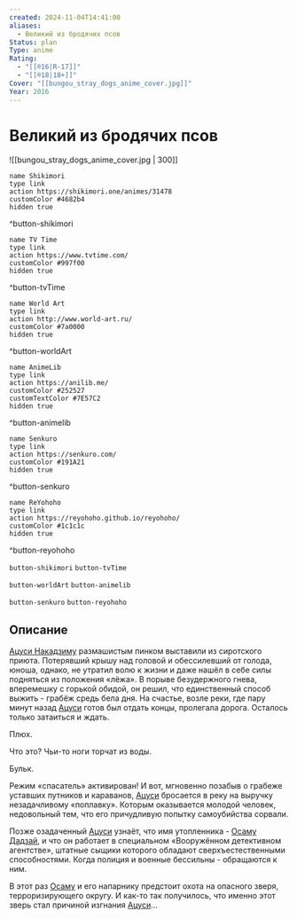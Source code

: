 ```yaml
---
created: 2024-11-04T14:41:00
aliases:
  - Великий из бродячих псов
Status: plan
Type: anime
Rating:
  - "[[®️16|R-17]]"
  - "[[®️18|18+]]"
Cover: "[[bungou_stray_dogs_anime_cover.jpg]]"
Year: 2016
---
```


# Великий из бродячих псов

![[bungou_stray_dogs_anime_cover.jpg | 300]]

```button
name Shikimori
type link
action https://shikimori.one/animes/31478
customColor #4682b4
hidden true
```
^button-shikimori

```button
name TV Time
type link
action https://www.tvtime.com/
customColor #997f00
hidden true
```
^button-tvTime

```button
name World Art
type link
action http://www.world-art.ru/
customColor #7a0000
hidden true
```
^button-worldArt

```button
name AnimeLib
type link
action https://anilib.me/
customColor #252527
customTextColor #7E57C2
hidden true
```
^button-animelib

```button
name Senkuro
type link
action https://senkuro.com/
customColor #191A21
hidden true
```
^button-senkuro

```button
name ReYohoho
type link
action https://reyohoho.github.io/reyohoho/
customColor #1c1c1c
hidden true
```
^button-reyohoho

`button-shikimori` `button-tvTime`

`button-worldArt` `button-animelib`

`button-senkuro` `button-reyohoho`

## Описание

[Ацуси Накадзиму](https://shikimori.one/characters/125055-atsushi-nakajima) размашистым пинком выставили из сиротского приюта. Потерявший крышу над головой и обессилевший от голода, юноша, однако, не утратил волю к жизни и даже нашёл в себе силы подняться из положения «лёжа». В порыве безудержного гнева, вперемешку с горькой обидой, он решил, что единственный способ выжить - грабёж средь бела дня. На счастье, возле реки, где пару минут назад [Ацуси](https://shikimori.one/characters/125055-atsushi-nakajima) готов был отдать концы, пролегала дорога. Осталось только затаиться и ждать.

Плюх.

Что это? Чьи-то ноги торчат из воды.

Бульк.

Режим «спасатель» активирован! И вот, мгновенно позабыв о грабеже уставших путников и караванов, [Ацуси](https://shikimori.one/characters/125055-atsushi-nakajima) бросается в реку на выручку незадачливому «поплавку». Которым оказывается молодой человек, недовольный тем, что его причудливую попытку самоубийства сорвали.

Позже озадаченный [Ацуси](https://shikimori.one/characters/125055-atsushi-nakajima) узнаёт, что имя утопленника - [Осаму Дадзай](https://shikimori.one/characters/125056-osamu-dazai), и что он работает в специальном «Вооружённом детективном агентстве», штатные сыщики которого обладают сверхъестественными способностями. Когда полиция и военные бессильны - обращаются к ним.

В этот раз [Осаму](https://shikimori.one/characters/125056-osamu-dazai) и его напарнику предстоит охота на опасного зверя, терроризирующего округу. И как-то так получилось, что именно этот зверь стал причиной изгнания [Ацуси](https://shikimori.one/characters/125055-atsushi-nakajima)...
